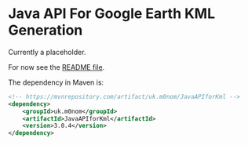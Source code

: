 # Java API For Google Earth KML Generation

Currently a placeholder. 

For now see the [README file](https://github.com/urbancamo/javaapiforkml/blob/master/README.md).

The dependency in Maven is:

```xml
<!-- https://mvnrepository.com/artifact/uk.m0nom/JavaAPIforKml -->
<dependency>
    <groupId>uk.m0nom</groupId>
    <artifactId>JavaAPIforKml</artifactId>
    <version>3.0.4</version>
</dependency>
```